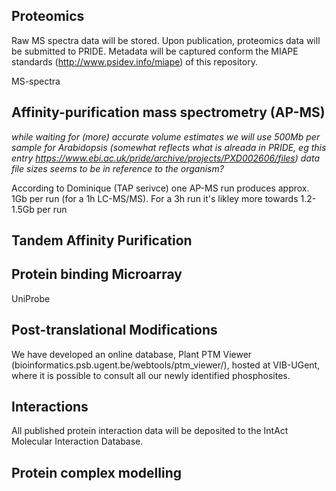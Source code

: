 ## Proteomics

Raw MS spectra data will be stored. Upon publication, proteomics data will be submitted to PRIDE. Metadata will be captured conform the MIAPE standards (http://www.psidev.info/miape) of this repository.

MS-spectra

## Affinity-purification mass spectrometry (AP-MS) 

_while waiting for (more) accurate volume estimates we will use 500Mb per sample for Arabidopsis
(somewhat reflects what is alreada in PRIDE, eg this entry https://www.ebi.ac.uk/pride/archive/projects/PXD002606/files)
data file sizes seems to be in reference to the organism?_

According to Dominique (TAP serivce) one AP-MS run produces approx. 1Gb per run (for a 1h LC-MS/MS). For a 3h run it's likley more towards 1.2-1.5Gb per run

## Tandem Affinity Purification

## Protein binding Microarray

UniProbe

## Post-translational Modifications

We have developed an online database, Plant PTM Viewer (bioinformatics.psb.ugent.be/webtools/ptm_viewer/), hosted at VIB-UGent, where it is possible to consult all our newly identified phosphosites.

## Interactions

All published protein interaction data will be deposited to the IntAct Molecular Interaction Database.

## Protein complex modelling
